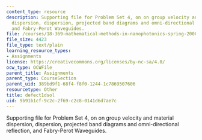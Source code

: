 ```yaml
---
content_type: resource
description: Supporting file for Problem Set 4, on on group velocity and material
  dispersion, dispersion, projected band diagrams and omni-directional reflection,
  and Fabry-Perot Waveguides.
file: /courses/18-369-mathematical-methods-in-nanophotonics-spring-2008/9b91b1cf9c2c2f69c2c80141d6d7ae7c_defect1dsol.ctl
file_size: 4423
file_type: text/plain
learning_resource_types:
- Assignments
license: https://creativecommons.org/licenses/by-nc-sa/4.0/
ocw_type: OCWFile
parent_title: Assignments
parent_type: CourseSection
parent_uid: 389bd9f1-68f4-f8f0-1244-1c7869507606
resourcetype: Other
title: defect1dsol
uid: 9b91b1cf-9c2c-2f69-c2c8-0141d6d7ae7c
---
```

Supporting file for Problem Set 4, on on group velocity and material dispersion, dispersion, projected band diagrams and omni-directional reflection, and Fabry-Perot Waveguides.